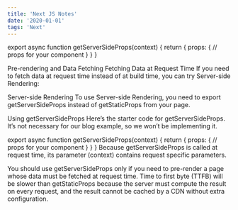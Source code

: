 ```yaml
---
title: 'Next JS Notes'
date: '2020-01-01'
tags: 'Next' 
---
```

export async function getServerSideProps(context) {
  return {
    props: {
      // props for your component
    }
  }
}


Pre-rendering and Data Fetching
Fetching Data at Request Time
If you need to fetch data at request time instead of at build time, you can try Server-side Rendering:

Server-side Rendering
To use Server-side Rendering, you need to export getServerSideProps instead of getStaticProps from your page.

Using getServerSideProps
Here’s the starter code for getServerSideProps. It’s not necessary for our blog example, so we won’t be implementing it.

export async function getServerSideProps(context) {
  return {
    props: {
      // props for your component
    }
  }
}
Because getServerSideProps is called at request time, its parameter (context) contains request specific parameters.

You should use getServerSideProps only if you need to pre-render a page whose data must be fetched at request time. Time to first byte (TTFB) will be slower than getStaticProps because the server must compute the result on every request, and the result cannot be cached by a CDN without extra configuration.